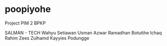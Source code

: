 # poopiyohe
Project PIM 2 BPKP

SALMAN - TECH
Wahyu Setiawan Usman            Azwar Ramadhan Botutihe
Ichaq Rahim Zees                Zulhamd Kayyies Podungge